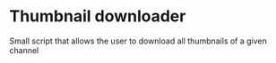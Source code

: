 # Thumbnail downloader

Small script that allows the user to download all thumbnails of a given channel